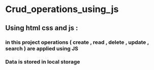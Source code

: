 # Crud_operations_using_js
## Using html css and js :
### in this project operations ( create , read , delete , update , search ) are applied using JS
### Data is stored in local storage
